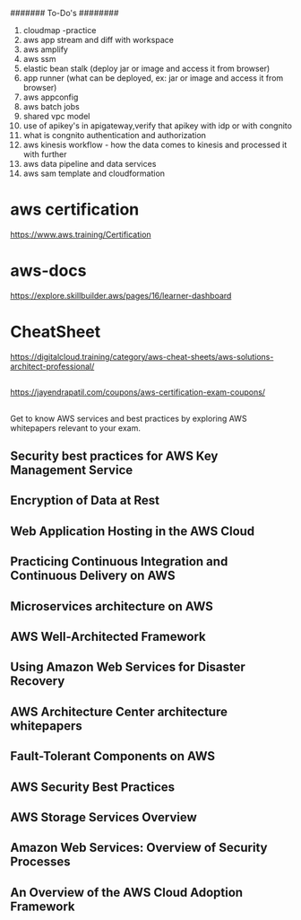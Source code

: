 ####### To-Do's ########
1. cloudmap -practice
2. aws app stream and diff with workspace
3. aws amplify
4. aws ssm 
5. elastic bean stalk (deploy jar or image and access it from browser)
6. app runner (what can be deployed, ex: jar or image and access it from browser)
7. aws appconfig
8. aws batch jobs
9. shared vpc model
10. use of apikey's in apigateway,verify that apikey with idp or with congnito
11. what is congnito authentication and authorization 
12. aws kinesis workflow - how the data comes to kinesis and processed it with further
13. aws data pipeline and data services
14. aws sam template and cloudformation





# aws certification 
https://www.aws.training/Certification

# aws-docs

https://explore.skillbuilder.aws/pages/16/learner-dashboard

# CheatSheet
https://digitalcloud.training/category/aws-cheat-sheets/aws-solutions-architect-professional/

##
https://jayendrapatil.com/coupons/aws-certification-exam-coupons/
##
Get to know AWS services and best practices by exploring AWS whitepapers relevant to your exam. 

## Security best practices for AWS Key Management Service
## Encryption of Data at Rest
## Web Application Hosting in the AWS Cloud
## Practicing Continuous Integration and Continuous Delivery on AWS
## Microservices architecture on AWS
## AWS Well-Architected Framework
## Using Amazon Web Services for Disaster Recovery
## AWS Architecture Center architecture whitepapers
## Fault-Tolerant Components on AWS
## AWS Security Best Practices
## AWS Storage Services Overview
## Amazon Web Services: Overview of Security Processes
## An Overview of the AWS Cloud Adoption Framework
